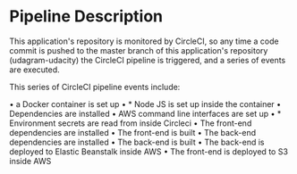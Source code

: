 # Pipeline Description

This application's repository is monitored by CircleCI, so any time a code commit is pushed to the master branch of this application's repository (udagram-udacity) the CircleCI pipeline is
triggered, and a series of events are executed.

This series of CircleCI pipeline events include:

• a Docker container is set up
• * Node JS is set up inside the container
• Dependencies are installed
• AWS command line interfaces are set up
• * Environment secrets are read from inside Circleci
• The front-end dependencies are installed
• The front-end is built
• The back-end dependencies are installed
• The back-end is built
• The back-end is deployed to Elastic Beanstalk inside AWS
• The front-end is deployed to S3 inside AWS